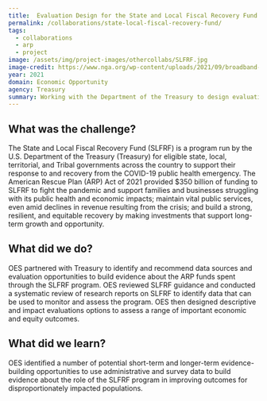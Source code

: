 ```yaml
---
title:  Evaluation Design for the State and Local Fiscal Recovery Fund
permalink: /collaborations/state-local-fiscal-recovery-fund/
tags:
  - collaborations
  - arp
  - project
image: /assets/img/project-images/othercollabs/SLFRF.jpg
image-credit: https://www.nga.org/wp-content/uploads/2021/09/broadband-main-teaser-720x600.jpg
year: 2021
domain: Economic Opportunity
agency: Treasury
summary: Working with the Department of the Treasury to design evaluations of a fiscal transfer program
---
```

## What was the challenge? 

The State and Local Fiscal Recovery Fund (SLFRF) is a program run by the U.S. Department of the Treasury (Treasury) for eligible state, local, territorial, and Tribal governments across the country to support their response to and recovery from the COVID-19 public health emergency. The American Rescue Plan (ARP) Act of 2021 provided $350 billion of funding to SLFRF to fight the pandemic and support families and businesses struggling with its public health and economic impacts; maintain vital public services, even amid declines in revenue resulting from the crisis; and build a strong, resilient, and equitable recovery by making investments that support long-term growth and opportunity. 

## What did we do? 

OES partnered with Treasury to identify and recommend data sources and evaluation opportunities to build evidence about the ARP funds spent through the SLFRF program. OES reviewed SLFRF guidance and conducted a systematic review of research reports on SLFRF to identify data that can be used to monitor and assess the program. OES then designed descriptive and impact evaluations options to assess a range of important economic and equity outcomes.

## What did we learn?

OES identified a number of potential short-term and longer-term evidence-building opportunities to use administrative and survey data to build evidence about the role of the SLFRF program in improving outcomes for disproportionately impacted populations.

